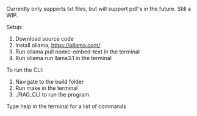 Currently only supports txt files, but will support pdf's in the future.
Still a WIP.

Setup:
1. Download source code
2. Install ollama, https://ollama.com/
3. Run ollama pull nomic-embed-text in the terminal
4. Run ollama run llama3.1 in the terminal

To run the CLI:
1. Navigate to the build folder
2. Run make in the terminal
3. ./RAG_CLI to run the program

Type help in the terminal for a list of commands